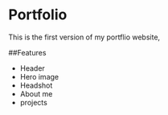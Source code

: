 # Portfolio

This is the first version of my portflio website,


##Features
- Header
- Hero image
- Headshot
- About me
- projects